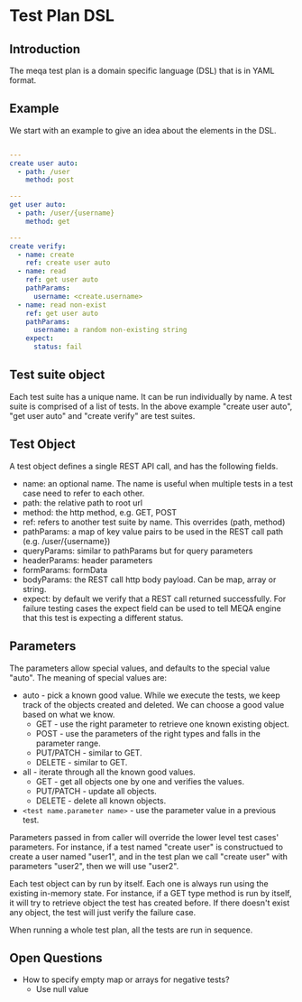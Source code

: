 # Test Plan DSL #

## Introduction
The meqa test plan is a domain specific language (DSL) that is in YAML format.

## Example
We start with an example to give an idea about the elements in the DSL.
```yaml

---
create user auto:
  - path: /user
    method: post

---
get user auto:
  - path: /user/{username}
    method: get

---
create verify:
  - name: create
    ref: create user auto
  - name: read
    ref: get user auto
    pathParams:
      username: <create.username>
  - name: read non-exist
    ref: get user auto
    pathParams:
      username: a random non-existing string
    expect:
      status: fail

```
## Test suite object
Each test suite has a unique name. It can be run individually by name. A test suite is comprised of a list
of tests. In the above example "create user auto", "get user auto" and "create verify" are test suites.

## Test Object
A test object defines a single REST API call, and has the following fields.
* name: an optional name. The name is useful when multiple tests in a test case need to refer to each other.
* path: the relative path to root url
* method: the http method, e.g. GET, POST
* ref: refers to another test suite by name. This overrides (path, method)
* pathParams: a map of key value pairs to be used in the REST call path (e.g. /user/{username})
* queryParams: similar to pathParams but for query parameters
* headerParams: header parameters
* formParams: formData
* bodyParams: the REST call http body payload. Can be map, array or string.
* expect: by default we verify that a REST call returned successfully. For failure testing cases the expect field
          can be used to tell MEQA engine that this test is expecting a different status.

## Parameters
The parameters allow special values, and defaults to the special value "auto". The meaning of special values are:
* auto - pick a known good value. While we execute the tests, we keep track of the objects created and deleted. We can choose a good value based on what we know. 
    - GET - use the right parameter to retrieve one known existing object. 
    - POST - use the parameters of the right types and falls in the parameter range.
    - PUT/PATCH - similar to GET.
    - DELETE - similar to GET.
* all - iterate through all the known good values.
    - GET - get all objects one by one and verifies the values.
    - PUT/PATCH - update all objects.
    - DELETE - delete all known objects.
* `<test name.parameter name>` - use the parameter value in a previous test.

Parameters passed in from caller will override the lower level test cases' parameters. For instance, if a test named "create user" is constructued to create a user named "user1", and in the test plan we call "create user" with parameters "user2", then we will use "user2".

Each test object can by run by itself. Each one is always run using the existing in-memory state. For instance, if a GET type method is run by itself, it will try to retrieve object the test has created before. If there doesn't exist any object, the test will just verify the failure case.

When running a whole test plan, all the tests are run in sequence.

## Open Questions
* How to specify empty map or arrays for negative tests?
    - Use null value